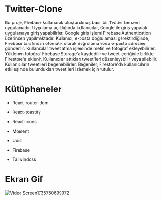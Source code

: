 
# Twitter-Clone

Bu proje, Firebase kullanarak oluşturulmuş basit bir Twitter benzeri uygulamadır.
Uygulama açıldığında kullanıcılar, Google ile giriş yaparak uygulamaya giriş yapabilirler.
Google giriş işlemi Firebase Authentication üzerinden yapılmaktadır.
Kullanıcı, e-posta doğrulaması gerektirdiğinde, Firebase tarafından otomatik olarak doğrulama kodu e-posta adresine gönderilir.
Kullanıcılar tweet atma işleminde metin ve fotoğraf ekleyebilirler.
Yüklenen fotoğraf Firebase Storage'a kaydedilir ve tweet içeriğiyle birlikte Firestore'a eklenir.
Kullanıcılar attıkları tweet'leri düzenleyebilir veya silebilir.
Kullanıcılar tweet'leri beğenebilirler.
Beğeniler, Firestore'da kullanıcıların etkileşimde bulundukları tweet'leri izlemek için tutulur.

# Kütüphaneler

 * React-router-dom
 
 * React-toastify
   
 * React-icons

 * Moment

 * Uuid

 * Firebase

 * Tailwindcss

# Ekran Gif

![Video Screen1735750699972](https://github.com/user-attachments/assets/968d5748-861f-412d-9439-252434339cd2)

